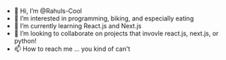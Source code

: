 - 👋 Hi, I’m @Rahuls-Cool
- 👀 I’m interested in programming, biking, and especially eating 
- 🌱 I’m currently learning React.js and Next.js
- 💞️ I’m looking to collaborate on projects that invovle react.js, next.js, or python!
- 📫 How to reach me ... you kind of can't

<!---
Rahulpams/Rahulpams is a ✨ special ✨ repository because its `README.md` (this file) appears on your GitHub profile.
You can click the Preview link to take a look at your changes.
--->
<!-- 
[![Anurag's GitHub stats](https://github-readme-stats.vercel.app/api?username=Rahuls-Cool&show_icons=true&theme=onedark)](https://github.com/anuraghazra/github-readme-stats) 
 -->
